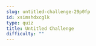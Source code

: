 ```yaml
---
slug: untitled-challenge-29p0fp
id: xsimshdxcglk
type: quiz
title: Untitled Challenge
difficulty: ""
---
```

